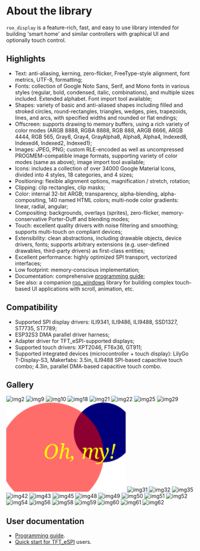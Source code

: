 # About the library

`roo_display` is a feature-rich, fast, and easy to use library intended for building 'smart home' and similar controllers with graphical UI and optionally touch control.

## Highlights

* Text: anti-aliasing, kerning, zero-flicker, FreeType-style alignment, font metrics, UTF-8, formatting;
* Fonts: collection of Google Noto Sans, Serif, and Mono fonts in various styles (regular, bold, condensed, italic, combinations), and multiple sizes included. Extended alphabet. Font import tool available;
* Shapes: variety of basic and anti-aliased shapes including filled and stroked circles, round-rectangles, triangles, wedges, pies, trapezoids, lines, and arcs, with specified widths and rounded or flat endings;
* Offscreen: supports drawing to memory buffers, using a rich variety of color modes (ARGB 8888, RGBA 8888, RGB 888, ARGB 6666, ARGB 4444, RGB 565, Gray8, Gray4, GrayAlpha8, Alpha8, Alpha4, Indexed8, Indexed4, Indexed2, Indexed1);
* Images: JPEG, PNG; custom RLE-encoded as well as uncompressed PROGMEM-compatible image formats, supporting variety of color modes (same as above); image import tool available;
* Icons: includes a collection of over 34000 Google Material Icons, divided into 4 styles, 18 categories, and 4 sizes;
* Positioning: flexible alignment options, magnification / stretch, rotation;
* Clipping: clip rectangles, clip masks;
* Color: internal 32-bit ARGB; transparency, alpha-blending, alpha-compositing, 140 named HTML colors; multi-node color gradients: linear, radial, angular;
* Compositing: backgrounds, overlays (sprites), zero-flicker, memory-conservative Porter-Duff and blending modes;
* Touch: excellent quality drivers with noise filtering and smoothing; supports multi-touch on compliant devices;
* Extensibility: clean abstractions, including drawable objects, device drivers, fonts; supports arbitrary extensions (e.g. user-defined drawables, third-party drivers) as first-class entities;
* Excellent performance: highly optimized SPI transport, vectorized interfaces;
* Low footprint: memory-conscious implementation;
* Documentation: comprehensive [programming guide](doc/programming_guide.md);
* See also: a companion [roo_windows](https://github.com/dejwk/roo_windows) library for building complex touch-based UI applications with scroll, animation, etc.

## Compatibility

* Supported SPI display drivers: ILI9341, ILI9486, ILI9488, SSD1327, ST7735, ST7789;
* ESP32S3 DMA parallel driver harness;
* Adapter driver for TFT_eSPI-supported displays;
* Supported touch drivers: XPT2046, FT6x36, GT911;
* Supported integrated devices (microcontroller + touch display): LilyGo T-Display-S3, Makerfabs: 3.5in, ILI9488 SPI-based capacitive touch combo; 4.3in, parallel DMA-based capacitive touch combo.

## Gallery

![img2](doc/images/img2.png)
![img9](doc/images/img9.png)
![img10](doc/images/img10.png)
![img18](doc/images/img18.png)
![img21](doc/images/img21.png)
![img22](doc/images/img22.png)
![img25](doc/images/img25.png)
![img29](doc/images/img29.png)
![img30](doc/images/img30.png)
![img31](doc/images/img31.png)
![img32](doc/images/img32.png)
![img35](doc/images/img35.png)
![img42](doc/images/img42.png)
![img43](doc/images/img43.png)
![img45](doc/images/img45.png)
![img48](doc/images/img48.png)
![img49](doc/images/img49.png)
![img50](doc/images/img50.png)
![img51](doc/images/img51.png)
![img52](doc/images/img52.png)
![img54](doc/images/img54.png)
![img56](doc/images/img56.png)
![img58](doc/images/img58.png)
![img59](doc/images/img59.png)
![img60](doc/images/img60.png)
![img61](doc/images/img61.png)
![img62](doc/images/img62.png)

## User documentation

* [Programming guide](doc/programming_guide.md).
* [Quick start for TFT_eSPI]((doc/for_tft_espi_users.md)) users.